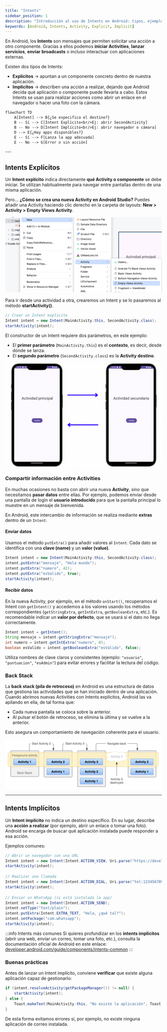 ```yaml
---
title: "Intents"
sidebar_position: 1
description: "Introducción al uso de Intents en Android: tipos, ejemplos y buenas prácticas."
keywords: [Android, Intents, Activity, Explicit, Implicit]
---
```


<div class="justify-text">

En Android, los **Intents** son mensajes que permiten solicitar una acción a otro componente.
Gracias a ellos podemos **iniciar Activities**, **lanzar servicios**, **enviar broadcasts** o incluso interactuar con aplicaciones externas.

Existen dos tipos de Intents:

* **Explícitos** → apuntan a un componente concreto dentro de nuestra aplicación.
* **Implícitos** → describen una acción a realizar, dejando que Android decida qué aplicación o componente puede llevarla a cabo. Estos Intents se usan para realizar acciones como abrir un enlace en el navegador o hacer una foto con la cámara.

<div style={{ display: "flex", justifyContent: "center" }}>

```mermaid
flowchart TD
    A[Intent] --> B{¿Se especifica el destino?}
    B -- Sí --> C[Intent Explícito<br/>Ej: abrir SecondActivity]
    B -- No --> D[Intent Implícito<br/>Ej: abrir navegador o cámara]
    D --> E{¿Hay apps disponibles?}
    E -- Sí --> F[Lanza la app adecuada]
    E -- No --> G[Error o sin acción]
```

</div>
---

## Intents Explícitos

Un **Intent explícito** indica directamente **qué Activity o componente** se debe iniciar. Se utilizan habitualmente para navegar entre pantallas dentro de una misma aplicación.

Pero... **¿Cómo se crea una nueva Activity en Android Studio?** Puedes añadir una Activity haciendo clic derecho en la carpeta de layouts: **New > Activity > Empty Views Activity**.

![Crear nueva Activity](./0-img/1-intents/nueva-activity.png)

Para ir desde una actividad a otra, crearemos un Intent y se lo pasaremos al método **startActivity()**.

```java
// Crear un Intent explícito
Intent intent = new Intent(MainActivity.this, SecondActivity.class);
startActivity(intent);
```

El constructor de un Intent requiere dos parámetros, en este ejemplo:

* El **primer parámetro** (`MainActivity.this`) es el **contexto**, es decir, desde dónde se lanza.
* El **segundo parámetro** (`SecondActivity.class`) es la **Activity destino**.

![Cambio de Activity](./0-img/1-intents/cambio-activity.png)


### Compartir información entre Activities

En muchas ocasiones no basta con abrir una nueva **Activity**, sino que necesitamos **pasar datos** entre ellas.
Por ejemplo, podemos enviar desde una pantalla de login el **usuario introducido** para que la pantalla principal lo muestre en un mensaje de bienvenida.

En Android, este intercambio de información se realiza mediante **extras** dentro de un `Intent`.

#### Enviar datos

Usamos el método `putExtra()` para añadir valores al `Intent`. Cada dato se identifica con una **clave (name)** y un **valor (value)**.

```java
Intent intent = new Intent(MainActivity.this, SecondActivity.class);
intent.putExtra("mensaje", "Hola mundo");
intent.putExtra("numero", 42);
intent.putExtra("esValido", true);
startActivity(intent);
```

#### Recibir datos

En la nueva Activity, por ejemplo, en el método `onStart()`, recuperamos el Intent con `getIntent()` y accedemos a los valores usando los métodos correspondientes (`getStringExtra`, `getIntExtra`, `getBooleanExtra`, etc.).
Es recomendable indicar un **valor por defecto**, que se usará si el dato no llega correctamente.

```java
Intent intent = getIntent();
String mensaje = intent.getStringExtra("mensaje");
int numero = intent.getIntExtra("numero", 0);
boolean esValido = intent.getBooleanExtra("esValido", false);
```

Utiliza nombres de clave claros y consistentes (ejemplo: `"usuario"`, `"puntuacion"`, `"esAdmin"`) para evitar errores y facilitar la lectura del código.

### Back Stack

La **back stack (pila de retroceso)** en Android es una estructura de datos que gestiona las actividades que se
han iniciado dentro de una aplicación. Cuando abrimos nuevas Activities con Intents explícitos, Android las va apilando en ella, de tal forma que:

* Cada nueva pantalla se coloca sobre la anterior.
* Al pulsar el botón de retroceso, se elimina la última y se vuelve a la anterior.

Esto asegura un comportamiento de navegación coherente para el usuario.

![Backstack](./0-img/1-intents/backstack.png)

---

## Intents Implícitos

Un **Intent implícito** no indica un destino específico. En su lugar, describe una **acción a realizar** (por ejemplo, abrir un enlace o tomar una foto). Android se encarga de buscar qué aplicación instalada puede responder a esa acción.

Ejemplos comunes:

```java
// Abrir un navegador con una URL
Intent intent = new Intent(Intent.ACTION_VIEW, Uri.parse("https://developer.android.com"));
startActivity(intent);

// Realizar una llamada
Intent intent = new Intent(Intent.ACTION_DIAL, Uri.parse("tel:123456789"));
startActivity(intent);

// Enviar un WhatsApp (si está instalada la app)
Intent intent = new Intent(Intent.ACTION_SEND);
intent.setType("text/plain");
intent.putExtra(Intent.EXTRA_TEXT, "Hola, ¿qué tal?");
intent.setPackage("com.whatsapp");
startActivity(intent);
```

:::info Intents más comunes
Si quieres profundizar en los **intents implícitos** (abrir una web, enviar un correo, tomar una foto, etc.), consulta la documentación oficial de Android en este enlace: [developer.android.com/guide/components/intents-common](https://developer.android.com/guide/components/intents-common?hl=es-419)
:::

### Buenas prácticas

Antes de lanzar un Intent implícito, conviene **verificar** que existe alguna aplicación capaz de gestionarlo:

```java
if (intent.resolveActivity(getPackageManager()) != null) {
    startActivity(intent);
} else {
    Toast.makeText(MainActivity.this, "No existe la aplicación", Toast.LENGTH_SHORT).show();
}
```

De esta forma evitamos errores si, por ejemplo, no existe ninguna aplicación de correo instalada.


</div>